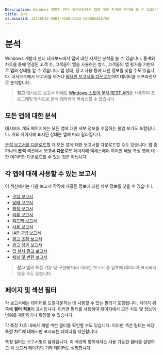 ```yaml
---
Description: Windows 개발자 센터 대시보드에서 앱에 대한 자세한 분석을 볼 수 있습니다.
title: 분석
ms.assetid: 3A3C6F10-0DB1-416D-B632-CD388EA66759
---
```


# 분석

Windows 개발자 센터 대시보드에서 앱에 대한 자세한 분석을 볼 수 있습니다. 통계와 차트를 통해 연결된 고객 수, 고객들이 앱을 사용하는 방식, 고객들의 앱 평가를 기반으로 앱의 상태를 알 수 있습니다. 앱 상태, 광고 사용 등에 대한 정보를 찾을 수도 있습니다. 대시보드에서 보고서를 보거나 [필요한 보고서를 다운로드](download-analytic-reports.md)하여 데이터를 오프라인으로 분석합니다.

> **참고** 대시보드 보고서 외에도 [Windows 스토어 분석 REST API](../monetize/access-analytics-data-using-windows-store-services.md)를 사용하여 프로그래밍 방식으로 분석 데이터에 액세스할 수 있습니다.

## 모든 앱에 대한 분석


대시보드 개요 페이지에는 모든 앱에 대한 세부 정보를 수집하는 롤업 보기도 포함됩니다. 개요 페이지에 표시된 상태는 앱에 따라 달라집니다.

[분석 보고서를 다운로드](download-analytic-reports.md)할 때 모든 앱에 대한 보고서를 다운로드할 수도 있습니다. 앱 중 하나의 **분석** 섹션에서 **보고서 다운로드** 페이지에 액세스해야 하지만 해당 특정 앱에 대한 데이터만 다운로드할 수 있는 것은 아닙니다.

## 각 앱에 대해 사용할 수 있는 보고서


이 섹션에서는 다음 보고서 각각에 제공된 정보에 대한 세부 정보를 찾을 수 있습니다.

-   [구입 보고서](acquisitions-report.md)
-   [상태 보고서](health-report.md)
-   [평점 보고서](ratings-report.md)
-   [리뷰 보고서](reviews-report.md)
-   [피드백 보고서](feedback-report.md)
-   [사용 보고서](usage-report.md)
-   [IAP 구입 보고서](iap-acquisitions-report.md)
-   [광고 조정 보고서](ad-mediation-report.md)
-   [광고 성과 보고서](advertising-performance-report.md)
-   [앱 설치 광고 보고서](app-install-ads-reports.md)
-   [채널 및 변환 보고서](channels-and-conversions-report.md)

> **참고** 앱의 특정 기능 및 구현에 따라 이러한 보고서 중 일부에 데이터가 표시되지 않을 수도 있습니다.

## 페이지 및 섹션 필터

각 보고서에는 데이터로 드릴다운하는 데 사용할 수 있는 필터가 포함됩니다. 페이지 위쪽에 **필터 적용**이 표시됩니다. 이러한 필터를 사용하여 페이지에서 모든 차트 및 정보의 범위를 제한하거나 확장할 수 있습니다.

각 특정 차트 내에서 개별 섹션 필터를 확인할 수도 있습니다. 이러한 섹션 필터는 해당 특정 차트에 대해서만 표시되는 데이터를 제한합니다.

특정 필터는 보고서별로 달라집니다. 이 섹션의 항목에서는 사용 가능한 필터를 설명하고 각 보고서 페이지의 기타 데이터도 설명합니다.


<!--HONumber=Mar16_HO5-->


